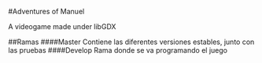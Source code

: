 #Adventures of Manuel

A videogame made under libGDX

##Ramas
####Master
Contiene las diferentes versiones estables, junto con las pruebas
####Develop
Rama donde se va programando el juego
